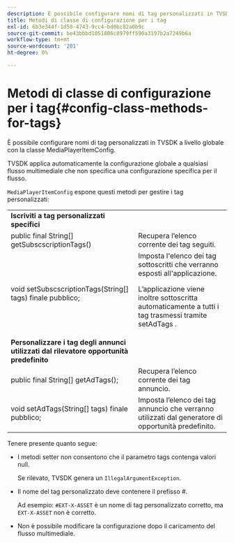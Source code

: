```yaml
---
description: È possibile configurare nomi di tag personalizzati in TVSDK a livello globale con la classe MediaPlayerItemConfig.
title: Metodi di classe di configurazione per i tag
exl-id: 6b3e344f-1d50-4743-9cc4-bd0bc82a0b9c
source-git-commit: be43bbbd1051886c8979ff590a3197b2a7249b6a
workflow-type: tm+mt
source-wordcount: '201'
ht-degree: 0%

---
```


# Metodi di classe di configurazione per i tag{#config-class-methods-for-tags}

È possibile configurare nomi di tag personalizzati in TVSDK a livello globale con la classe MediaPlayerItemConfig.

TVSDK applica automaticamente la configurazione globale a qualsiasi flusso multimediale che non specifica una configurazione specifica per il flusso.

`MediaPlayerItemConfig` espone questi metodi per gestire i tag personalizzati:

<table id="table_B37A6C75270D47BC99258F2884AD6905"> 
 <tbody> 
  <tr> 
   <td colname="col1"> <b>Iscriviti a tag personalizzati specifici</b> </td> 
   <td colname="col2"> </td> 
  </tr> 
  <tr> 
   <td colname="col1"> <span class="codeph"> public final String[] getSubscscriptionTags() </span> </td> 
   <td colname="col2"> Recupera l’elenco corrente dei tag seguiti. </td> 
  </tr> 
  <tr> 
   <td colname="col1"> <span class="codeph"> void setSubscscriptionTags(String[] tags) finale pubblico; </span> </td> 
   <td colname="col2"> Imposta l'elenco dei tag sottoscritti che verranno esposti all'applicazione. <p>L’applicazione viene inoltre sottoscritta automaticamente a tutti i tag trasmessi tramite <span class="codeph"> setAdTags </span>. </p> </td> 
  </tr> 
  <tr> 
   <td colname="col1"> <b>Personalizzare i tag degli annunci utilizzati dal rilevatore opportunità predefinito</b> </td> 
   <td colname="col2"> </td> 
  </tr> 
  <tr> 
   <td colname="col1"> <span class="codeph"> public final String[] getAdTags(); </span> </td> 
   <td colname="col2"> Recupera l’elenco corrente dei tag annuncio. </td> 
  </tr> 
  <tr> 
   <td colname="col1"> <span class="codeph"> void setAdTags(String[] tags) finale pubblico; </span> </td> 
   <td colname="col2"> Imposta l’elenco dei tag annuncio che verranno utilizzati dal generatore di opportunità predefinito. </td> 
  </tr> 
 </tbody> 
</table>

Tenere presente quanto segue:

* I metodi setter non consentono che il parametro tags contenga valori null.

   Se rilevato, TVSDK genera un `IllegalArgumentException`.
* Il nome del tag personalizzato deve contenere il prefisso #.

   Ad esempio: `#EXT-X-ASSET` è un nome di tag personalizzato corretto, ma `EXT-X-ASSET` non è corretto.
* Non è possibile modificare la configurazione dopo il caricamento del flusso multimediale.
